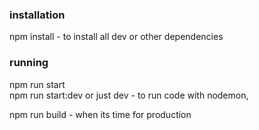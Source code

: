 
### installation
npm install   - to install all dev or other dependencies

### running
npm run start  
npm run start:dev or just dev   - to run code with nodemon,

npm run build     - when its time for production
